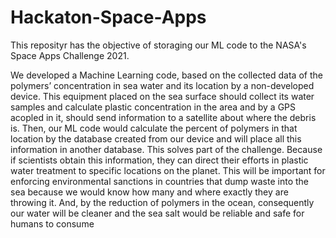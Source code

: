 # Hackaton-Space-Apps

This reposityr has the objective of storaging our ML code to the NASA's Space Apps Challenge 2021.

We developed a Machine Learning code,  based on the collected data of the polymers’  concentration in sea water and its location by a non-developed device. This equipment placed on the sea surface should collect its water samples and calculate plastic concentration in the area and by a GPS acopled in it, should send information to a satellite about where the debris is. Then, our ML code would calculate the percent of polymers in that location by the database created from our device and will place all this information in another database.
This solves part of the challenge. Because if scientists obtain this information, they can direct their efforts in plastic water treatment to specific locations on the planet. This will be important for enforcing environmental sanctions in countries that dump waste into the sea because we would know how many and where exactly they are throwing it. And, by the reduction of polymers in the ocean,  consequently our water will be cleaner and the sea salt would be reliable and safe for humans to consume
